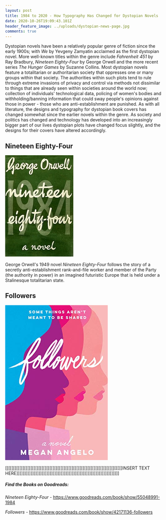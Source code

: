 ```yaml
---
layout: post
title: 1984 to 2020 - How Typography Has Changed for Dystopian Novels
date: 2020-10-26T19:09:43.101Z
header_feature_image: ../uploads/dystopian-news-page.jpg
comments: true
---
```

Dystopian novels have been a relatively popular genre of fiction since the early 1900s; with *We* by Yevgeny Zamyatin acclaimed as the first dystopian novel. More well-known titles within the genre include *Fahrenheit 451* by Ray Bradbury, *Nineteen Eighty-Four* by George Orwell and the more recent series *The Hunger Games* by Suzanne Collins. Most dystopian novels feature a totalitarian or authoritarian society that oppresses one or many groups within that society. The authorities within such plots tend to rule through extreme invasions of privacy and control via methods not dissimilar to things that are already seen within societies around the world now; collection of individuals' technological data, policing of women's bodies and withholding/banning information that could sway people's opinions against those in power - those who are anti-establishment are punished. As with all literature, the designs and typography for dystopian book covers has changed somewhat since the earlier novels within the genre. As society and politics has changed and technology has developed into an increasingly bigger part of our lives dystopian plots have changed focus slightly, and the designs for their covers have altered accordingly.

## Nineteen Eighty-Four

![](../uploads/220px-1984first.webp)

George Orwell's 1949 novel *Nineteen Eighty-Four* follows the story of a secretly anti-establishment rank-and-file worker and member of the Party (the authority in power) in an imagined futuristic Europe that is held under a Stalinesque totalitarian state.

## Followers

![](../uploads/42171136.jpg)

\[[[[[[[[[[[[[[[[[[[[[[[[[[[[[[[[[[[[[[[[[[[[[[[[[[[[[[[[[[[[[[[[[[[[[[[[[[INSERT TEXT HERE]]]]]]]]]]]]]]]]]]]]]]]]]]]]]]]]]]]]]]]]]]]]]]]]]]]]]]]]]]]]]]]]]

##### Find the Books on Goodreads:

*Nineteen Eighty-Four -* <https://www.goodreads.com/book/show/55048991-1984> 

*Followers -* <https://www.goodreads.com/book/show/42171136-followers>